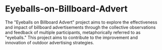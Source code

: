 # Eyeballs-on-Billboard-Advert
The "Eyeballs on Billboard Advert" project aims to explore the effectiveness and impact of billboard advertisements through the collective observations and feedback of multiple participants, metaphorically referred to as "eyeballs." This project aims to contribute to the improvement and innovation of outdoor advertising strategies.
